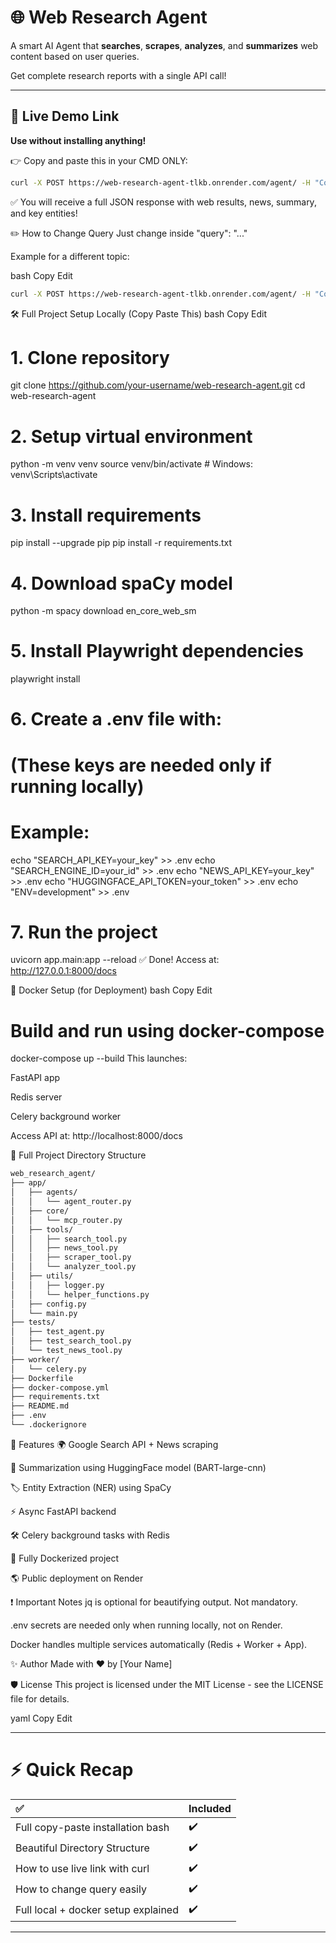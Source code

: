 # 🌐 Web Research Agent

A smart AI Agent that **searches**, **scrapes**, **analyzes**, and **summarizes** web content based on user queries.

Get complete research reports with a single API call!

---

## 🚀 Live Demo Link
**Use without installing anything!**

👉 Copy and paste this in your  CMD ONLY:

```bash
curl -X POST https://web-research-agent-tlkb.onrender.com/agent/ -H "Content-Type: application/json" -d "{\"query\": \"impact of AI in healthcare industry in 2025\"}"
```
✅ You will receive a full JSON response with web results, news, summary, and key entities!



✏️ How to Change Query
Just change inside "query": "..."

Example for a different topic:

bash
Copy
Edit
```bash
curl -X POST https://web-research-agent-tlkb.onrender.com/agent/ -H "Content-Type: application/json" -d "{\"query\": \"future of renewable energy in 2030\"}"
```
🛠️ Full Project Setup Locally (Copy Paste This)
bash
Copy
Edit
# 1. Clone repository
git clone https://github.com/your-username/web-research-agent.git
cd web-research-agent

# 2. Setup virtual environment
python -m venv venv
source venv/bin/activate  # Windows: venv\Scripts\activate

# 3. Install requirements
pip install --upgrade pip
pip install -r requirements.txt

# 4. Download spaCy model
python -m spacy download en_core_web_sm

# 5. Install Playwright dependencies
playwright install

# 6. Create a .env file with:
# (These keys are needed only if running locally)
# Example:
echo "SEARCH_API_KEY=your_key" >> .env
echo "SEARCH_ENGINE_ID=your_id" >> .env
echo "NEWS_API_KEY=your_key" >> .env
echo "HUGGINGFACE_API_TOKEN=your_token" >> .env
echo "ENV=development" >> .env

# 7. Run the project
uvicorn app.main:app --reload
✅ Done! Access at: http://127.0.0.1:8000/docs

🐳 Docker Setup (for Deployment)
bash
Copy
Edit
# Build and run using docker-compose
docker-compose up --build
This launches:

FastAPI app

Redis server

Celery background worker

Access API at: http://localhost:8000/docs

📂 Full Project Directory Structure
```bash
web_research_agent/
├── app/
│   ├── agents/
│   │   └── agent_router.py
│   ├── core/
│   │   └── mcp_router.py
│   ├── tools/
│   │   ├── search_tool.py
│   │   ├── news_tool.py
│   │   ├── scraper_tool.py
│   │   └── analyzer_tool.py
│   ├── utils/
│   │   ├── logger.py
│   │   └── helper_functions.py
│   ├── config.py
│   └── main.py
├── tests/
│   ├── test_agent.py
│   ├── test_search_tool.py
│   └── test_news_tool.py
├── worker/
│   └── celery.py
├── Dockerfile
├── docker-compose.yml
├── requirements.txt
├── README.md
├── .env
└── .dockerignore

```
📜 Features
🌍 Google Search API + News scraping

📜 Summarization using HuggingFace model (BART-large-cnn)

🏷️ Entity Extraction (NER) using SpaCy

⚡ Async FastAPI backend

🛠️ Celery background tasks with Redis

🐳 Fully Dockerized project

🌎 Public deployment on Render

❗ Important Notes
jq is optional for beautifying output. Not mandatory.

.env secrets are needed only when running locally, not on Render.

Docker handles multiple services automatically (Redis + Worker + App).

✨ Author
Made with ❤️ by [Your Name]

🛡 License
This project is licensed under the MIT License - see the LICENSE file for details.

yaml
Copy
Edit

---

# ⚡ Quick Recap

| ✅ | Included |
|:--|:--|
| Full copy-paste installation bash | ✔️ |
| Beautiful Directory Structure | ✔️ |
| How to use live link with curl | ✔️ |
| How to change query easily | ✔️ |
| Full local + docker setup explained | ✔️ |

---